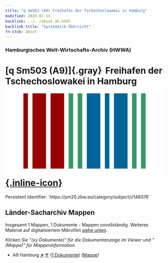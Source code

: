 ```yaml
---
title: "q Sm503 (A9) Freihafen der Tschechoslowakei in Hamburg"
modified: 2024-01-13
backlink: ../../about.de.html
backlink-title: "Systematik-Übersicht"
fn-stub: about
---
```


### Hamburgisches Welt-Wirtschafts-Archiv (HWWA)

# [q Sm503 (A9)]{.gray}&#8201; Freihafen der Tschechoslowakei in Hamburg &#160; [![Wikidata](/images/Wikidata-logo.svg "Wikidata"){.inline-icon}](http://www.wikidata.org/entity/Q104711444)

<div class="hint">Persistent Identifier: `https://pm20.zbw.eu/category/subject/i/146076`</div>







## Länder-Sacharchiv Mappen






Insgesamt 1 Mappen, 1 Dokumente - Mappen unvollständig. Weiteres Material auf digitalisiertem Mikrofilm [siehe unten](#filmsections).

_Klicken Sie "(xy Dokumente)" für die Dokumentanzeige im Viewer und "(Mappe)" für Mappeninformation._



- A9 Hamburg [**&nearr;**](../../../geo/i/140905/about.de.html "Hamburg (alle Mappen)") [**&uarr;**](../../../geo/about.de.html#A9 "Ländersystematik") (<a href="https://pm20.zbw.eu/iiifview/folder/sh/140905,146076" title="über: Hamburg : Freihafen der Tschechoslowakei in Hamburg" target="_blank">1 Dokumente</a>) ([Mappe](../../../../folder/sh/1409xx/140905/1460xx/146076/about.de.html))



<a id="filmsections" />













